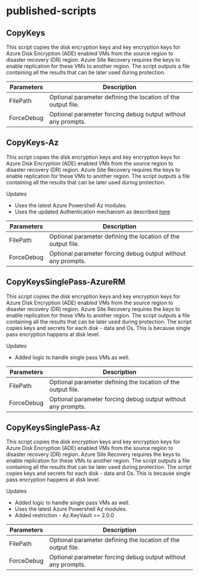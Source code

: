 # published-scripts

## CopyKeys
This script copies the disk encryption keys and key encryption keys for Azure Disk Encryption (ADE) enabled VMs from the source region to disaster recovery (DR) region. Azure Site Recovery requires the keys to enable replication for these VMs to another region. The script outputs a file containing all the results that can be later used during protection.

| Parameters | Description |
|--|--|
|FilePath  | Optional parameter defining the location of the output file.|
|ForceDebug | Optional parameter forcing debug output without any prompts.|


## CopyKeys-Az
This script copies the disk encryption keys and key encryption keys for Azure Disk Encryption (ADE) enabled VMs from the source region to disaster recovery (DR) region. Azure Site Recovery requires the keys to enable replication for these VMs to another region. The script outputs a file containing all the results that can be later used during protection.

Updates
- Uses the latest Azure Powershell Az modules.
- Uses the updated Authentication mechanism as described [here](https://github.com/AsrOneSdk/published-scripts/issues/2)

| Parameters | Description |
|--|--|
|FilePath  | Optional parameter defining the location of the output file.|
|ForceDebug | Optional parameter forcing debug output without any prompts.|


## CopyKeysSinglePass-AzureRM
This script copies the disk encryption keys and key encryption keys for Azure Disk Encryption (ADE) enabled VMs from the source region to disaster recovery (DR) region. Azure Site Recovery requires the keys to enable replication for these VMs to another region. The script outputs a file containing all the results that can be later used during protection.
The script copies keys and secrets for each disk - data and Os. This is because single pass encryption happens at disk level.

Updates
- Added logic to handle single pass VMs as well.

| Parameters | Description |
|--|--|
|FilePath  | Optional parameter defining the location of the output file.|
|ForceDebug | Optional parameter forcing debug output without any prompts.|

## CopyKeysSinglePass-Az
This script copies the disk encryption keys and key encryption keys for Azure Disk Encryption (ADE) enabled VMs from the source region to disaster recovery (DR) region. Azure Site Recovery requires the keys to enable replication for these VMs to another region. The script outputs a file containing all the results that can be later used during protection.
The script copies keys and secrets for each disk - data and Os. This is because single pass encryption happens at disk level.

Updates
- Added logic to handle single pass VMs as well.
- Uses the latest Azure Powershell Az modules.
- Added restriction - Az.KeyVault >= 2.0.0

| Parameters | Description |
|--|--|
|FilePath  | Optional parameter defining the location of the output file.|
|ForceDebug | Optional parameter forcing debug output without any prompts.|
